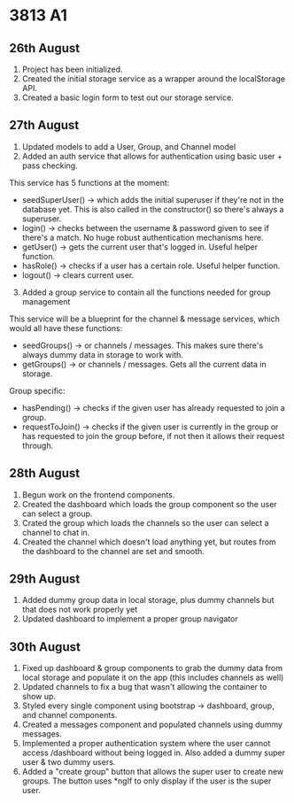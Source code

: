 # 3813 A1

## 26th August

1. Project has been initialized.
2. Created the initial storage service as a wrapper around the localStorage API.
3. Created a basic login form to test out our storage service.

## 27th August

1. Updated models to add a User, Group, and Channel model
2. Added an auth service that allows for authentication using basic user + pass checking.

This service has 5 functions at the moment:

-   seedSuperUser() -> which adds the initial superuser if they're not in the database yet. This is also called in the constructor() so there's always a superuser.
-   login() -> checks between the username & password given to see if there's a match. No huge robust authentication mechanisms here.
-   getUser() -> gets the current user that's logged in. Useful helper function.
-   hasRole() -> checks if a user has a certain role. Useful helper function.
-   logout() -> clears current user.

3. Added a group service to contain all the functions needed for group management

This service will be a blueprint for the channel & message services, which would all have these functions:

-   seedGroups() -> or channels / messages. This makes sure there's always dummy data in storage to work with.
-   getGroups() -> or channels / messages. Gets all the current data in storage.

Group specific:

-   hasPending() -> checks if the given user has already requested to join a group.
-   requestToJoin() -> checks if the given user is currently in the group or has requested to join the group before, if not then it allows their request through.

## 28th August

1. Begun work on the frontend components.
2. Created the dashboard which loads the group component so the user can select a group.
3. Crated the group which loads the channels so the user can select a channel to chat in.
4. Created the channel which doesn't load anything yet, but routes from the dashboard to the channel are set and smooth.

## 29th August

1. Added dummy group data in local storage, plus dummy channels but that does not work properly yet
2. Updated dashboard to implement a proper group navigator

## 30th August

1. Fixed up dashboard & group components to grab the dummy data from local storage and populate it on the app (this includes channels as well)
2. Updated channels to fix a bug that wasn't allowing the container to show up.
3. Styled every single component using bootstrap -> dashboard, group, and channel components.
4. Created a messages component and populated channels using dummy messages.
5. Implemented a proper authentication system where the user cannot access /dashboard without being logged in. Also added a dummy super user & two dummy users.
6. Added a "create group" button that allows the super user to create new groups. The button uses \*ngIf to only display if the user is the super user.
